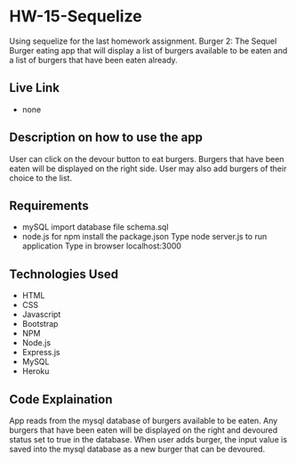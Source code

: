 # HW-15-Sequelize
Using sequelize for the last homework assignment. Burger 2: The Sequel
Burger eating app that will display a list of burgers available to be eaten and a list of burgers that have been eaten already. 

## Live Link
- none

## Description on how to use the app
User can click on the devour button to eat burgers. Burgers that have been eaten will be displayed on the right side.
User may also add burgers of their choice to the list.

## Requirements
- mySQL import database file schema.sql
- node.js for npm install the package.json
Type node server.js to run application
Type in browser localhost:3000

## Technologies Used
- HTML
- CSS
- Javascript
- Bootstrap
- NPM
- Node.js
- Express.js
- MySQL
- Heroku

## Code Explaination
App reads from the mysql database of burgers available to be eaten. 
Any burgers that have been eaten will be displayed on the right and devoured status set to true in the database.
When user adds burger, the input value is saved into the mysql database as a new burger that can be devoured.